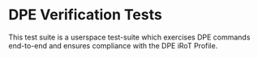 # DPE Verification Tests

This test suite is a userspace test-suite which exercises DPE commands
end-to-end and ensures compliance with the DPE iRoT Profile.  
